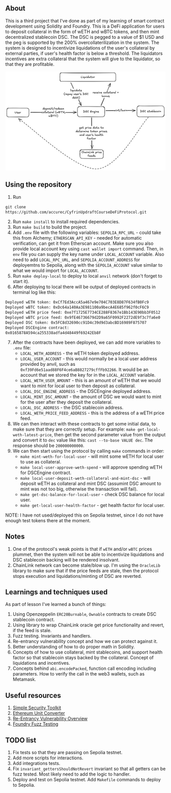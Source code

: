 ## About

This is a third project that I've done as part of my learning of smart contract development using Solidity and Foundry. This is a DeFi application for users to deposit collateral in the form of wETH and wBTC tokens, and then mint decentralized stablecoin DSC. The DSC is pegged to a value of $1 USD and the peg is supported by the 200% overcollaterilization in the system. The system is designed to incentivize liquidations of the user's collateral by external parties, if user's health factor is below a threshold. The liquidators incentives are extra collateral that the system will give to the liquidator, so that they are profitable.

![Protocol diagram](/resources/Protocol%20diagram.png)

## Using the repository

1) Run
```
git clone https://github.com/accurec/CyfrinUpdraftCourseDeFiProtocol.git
```
2) Run `make install` to install required dependencies.
3) Run `make build` to build the project.
4) Add `.env` file with the following variables: `SEPOLIA_RPC_URL` - could take this from Alchemy; `ETHERSCAN_API_KEY` - needed for automatic verification, can get it from Etherscan account. Make sure you also provide local account key using `cast wallet import` command. Then, in `env` file you can supply the key name under `LOCAL_ACCOUNT` variable. Also need to add `LOCAL_RPC_URL`, and `SEPOLIA_ACCOUNT_ADDRESS` for deployemtns to Sepolia, along with the `SEPOLIA_ACCOUNT` value similar to what we would import for `LOCAL_ACCOUNT`.
5) Run `make deploy-local` to deploy to local `anvil` network (don't forget to start it).
6) After deploying to local there will be output of deployed contracts in terminal log like this:
```
Deployed wETH token: 0xCf7Ed3AccA5a467e9e704C703E8D87F634fB0Fc9
Deployed wBTC token: 0xDc64a140Aa3E981100a9becA4E685f962f0cF6C9
Deployed wETH price feed: 0xe7f1725E7734CE288F8367e1Bb143E90bb3F0512
Deployed wBTC price feed: 0x9fE46736679d2D9a65F0992F2272dE9f3c7fa6e0
Deployed DSC token: 0x5FC8d32690cc91D4c39d9d3abcBD16989F875707
Deployed DSCEngine contract: 0x0165878A594ca255338adfa4d48449f69242Eb8F
```
7) After the contracts have been deployed, we can add more variables to `.env` file: 
   - `LOCAL_WETH_ADDRESS` - the wETH token deployed address.
   - `LOCAL_USER_ACCOUNT` - this would normally be a local user address provided by anvil, such as `0xf39Fd6e51aad88F6F4ce6aB8827279cffFb92266`. It would be an account that we stored the key for in the `LOCAL_ACCOUNT` variable.
   - `LOCAL_WETH_USER_AMOUNT` - this is an amount of wETH that we would want to mint for local user to then deposit as collateral.
   - `LOCAL_DSC_ENGINE_ADDRESS` - the DSCEngine deployed address.
   - `LOCAL_MINT_DSC_AMOUNT` - the amount of DSC we would want to mint for the user after they deposit the collateral.
   - `LOCAL_DSC_ADDRESS` - the DSC stablecoin address.
   - `LOCAL_WETH_PRICE_FEED_ADDRESS` - this is the address of a wETH price feed.
8) We can then interact with these contracts to get some initial data, to make sure that they are correctly setup. For example: `make get-local-weth-latest-price`, then get the second parameter value from the output and convert it to `dec` value like this: `cast --to-base VALUE dec`. The response should be `200000000000`.
9) We can then start using the protocol by calling `make` commands in order:
   - `make mint-weth-for-local-user` - will mint some wETH for local user to use as collateral.
   - `make local-user-approve-weth-spend` - will approve spending wETH for DSCEngine contract.
   - `make local-user-deposit-weth-collateral-and-mint-dsc` - will deposit wETH as collateral and mint DSC (assumint DSC amount to mint was not too big, otherwise the transaction will fail).
   - `make get-dsc-balance-for-local-user` - check DSC balance for local user.
   - `make get-local-user-health-factor` - get health factor for local user.

NOTE: I have not used/deployed this on Sepolia testnet, since I do not have enough test tokens there at the moment.

## Notes

1) One of the protocol's weak points is that if `wETH` and/or `wBTC` prices plummet, then the system will not be able to incentivize liquidations and DSC stablecoin backing will be rendered insolvant.
2) ChainLink network can become stale/blow up. I'm using the `OracleLib` library to make sure that if the price feeds are stale, then the protocol stops execution and liquidations/minting of DSC are reverted.

## Learnings and techniques used

As part of lesson I've learned a bunch of things:
1) Using Openzeppelin `ERC20Burnable`, `Ownable` contracts to create DSC stablecoin contract.
2) Using library to wrap ChainLink oracle get price functionality and revert, if the feed is stale.
3) Fuzz testing. Invariants and handlers.
4) Re-entrancy vulnerability concept and how we can protect against it.
5) Better understanding of how to do proper math in Solidity.
6) Concepts of how to use collateral, mint stablecoins, and support health factor so that stablecoin stays backed by the collateral. Concept of liquidations and incentives.
7) Concepts behind `abi.encodePacked`, function call encoding including parameters. How to verify the call in the web3 wallets, such as Metamask.

## Useful resources

1) [Simple Security Toolkit](https://github.com/nascentxyz/simple-security-toolkit/tree/main)
2) [Ethereum Unit Converter](https://eth-converter.com/)
3) [Re-Entrancy Vulnerability Overview](https://owasp.org/www-project-smart-contract-top-10/2023/en/src/SC01-reentrancy-attacks.html#:~:text=A%20reentrancy%20attack%20exploits%20the,withdrawals%2C%20using%20the%20same%20state.)
4) [Foundry Fuzz Testing](https://book.getfoundry.sh/forge/fuzz-testing)

## TODO list

1) Fix tests so that they are passing on Sepolia testnet.
2) Add more scripts for interactions.
3) Add integrations tests.
4) Fix `invariant_gettersShouldNotRevert` invariant so that all getters can be fuzz tested. Most likely need to add the logic to handler.
5) Deploy and test on Sepolia testnet. Add `Makefile` commands to deploy to Sepolia.